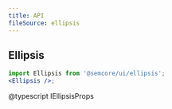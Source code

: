 ```yaml
---
title: API
fileSource: ellipsis
---
```


## Ellipsis

```jsx
import Ellipsis from '@semcore/ui/ellipsis';
<Ellipsis />;
```

@typescript IEllipsisProps
